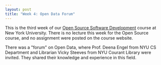 ```yaml
---
layout: post
title: "Week 4: Open Data Forum"
---
```


This is the third week of our [Open Source Software Development](https://github.com/nyu-ossd-s20) course at New York University. There is no lecture this week for the Open Source course, and no assignment were posted on the course website.

There was a "forum" on Open Data, where Prof. Deena Engel from NYU CS Department and Librarian Vicky Steeves from NYU Courant Library were invited. They shared their knowledge and experience in this field. 
